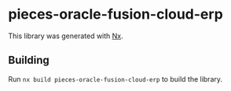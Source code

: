 # pieces-oracle-fusion-cloud-erp

This library was generated with [Nx](https://nx.dev).

## Building

Run `nx build pieces-oracle-fusion-cloud-erp` to build the library.
